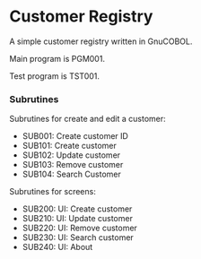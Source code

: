 # Customer Registry

A simple customer registry written in GnuCOBOL.

Main program is PGM001.

Test program is TST001.

### Subrutines

Subrutines for create and edit a customer:

- SUB001: Create customer ID
- SUB101: Create customer
- SUB102: Update customer
- SUB103: Remove customer
- SUB104: Search Customer

Subrutines for screens:
- SUB200: UI: Create customer
- SUB210: UI: Update customer
- SUB220: UI: Remove customer
- SUB230: UI: Search customer
- SUB240: UI: About

